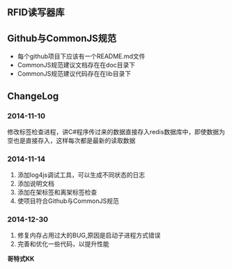 ## RFID读写器库

## Github与CommonJS规范

* 每个github项目下应该有一个README.md文件
* CommonJS规范建议文档存在在doc目录下
* CommonJS规范建议代码存在在lib目录下


## ChangeLog
### 2014-11-10
修改标签检查进程，讲C#程序传过来的数据直接存入redis数据库中，即使数据为空也是直接存入，这样每次都是最新的读取数据

### 2014-11-14
1. 添加log4js调试工具，可以生成不同状态的日志
2. 添加说明文档
3. 添加在架标签和离架标签检查
4. 使项目符合Github与CommonJS规范

### 2014-12-30
1. 修复内存占用过大的BUG,原因是启动子进程方式错误
2. 完善和优化一些代码，以提升性能



**哥特式KK**